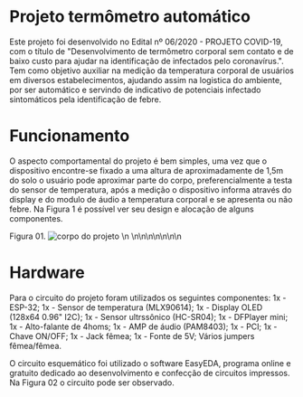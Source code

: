 # Projeto termômetro automático
Este projeto foi desenvolvido no Edital nº 06/2020 - PROJETO COVID-19, com o título de "Desenvolvimento de termômetro corporal sem contato e de baixo custo para ajudar na identificação de infectados pelo coronavírus.". Tem como objetivo auxiliar na medição da temperatura corporal de usuários em diversos estabelecimentos, ajudando assim na logistica do ambiente, por ser automático e servindo de indicativo de potenciais infectado sintomáticos pela identificação de febre.

# Funcionamento
O aspecto comportamental do projeto é bem simples, uma vez que o dispositivo encontre-se fixado a uma altura de aproximadamente de 1,5m do solo o usuário pode aproximar parte do corpo, preferencialmente a testa do sensor de temperatura, após a medição o dispositivo informa através do display e do modulo de áudio a temperatura corporal e se apresenta ou não febre. Na Figura 1 é possível ver seu design e alocação de alguns componentes.

Figura 01.
![corpo do projeto](https://user-images.githubusercontent.com/75312838/103484934-466d3d80-4dd1-11eb-8f72-037d712954b0.PNG)
\n
\n\n\n\n\n\n\n
# Hardware
Para o circuito do projeto foram utilizados os seguintes componentes:
    1x - ESP-32;
    1x - Sensor de temperatura (MLX90614);
    1x - Display OLED (128x64 0.96" I2C);
    1x - Sensor ultrssônico (HC-SR04);
    1x - DFPlayer mini;
    1x - Alto-falante de 4homs;
    1x - AMP de áudio (PAM8403);
    1x - PCI;
    1x - Chave ON/OFF;
    1x - Jack fêmea;
    1x - Fonte de 5V;
    Vários jumpers fêmea/fêmea.
    
O circuito esquemático foi utilizado o software EasyEDA, programa online e gratuito dedicado ao desenvolvimento e confecção de circuitos impressos. Na Figura 02 o circuito pode ser observado. 
